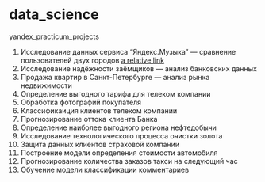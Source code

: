 # data_science
yandex_practicum_projects
1. Исследование данных сервиса “Яндекс.Музыка” — сравнение пользователей двух городов [a relative link](Яндекс.Музыка.ipynb)
2. Исследование надёжности заёмщиков — анализ банковских данных
3. Продажа квартир в Санкт-Петербурге — анализ рынка недвижимости
4. Определение выгодного тарифа для телеком компании
5. Обработка фотографий покупателя
6. Классификаиция клиентов телеком компании
7. Прогнозирование оттока клиента Банка
8. Определение наиболее выгодного региона нефтедобычи
9. Исследование технологического процесса очистки золота
10. Защита данных клиентов страховой компании
11. Построение модели определения стоимости автомобиля
12. Прогнозирование количества заказов такси на следующий час
13. Обучение модели классификации комментариев
